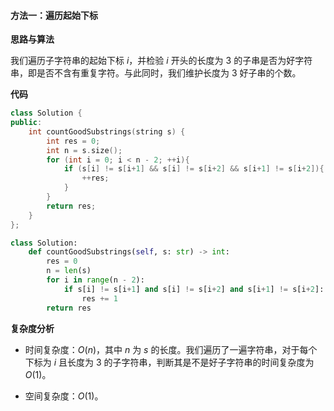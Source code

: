 #### 方法一：遍历起始下标

**思路与算法**

我们遍历子字符串的起始下标 $i$，并检验 $i$ 开头的长度为 $3$ 的子串是否为好字符串，即是否不含有重复字符。与此同时，我们维护长度为 $3$ 好子串的个数。

**代码**

```C++ [sol1-C++]
class Solution {
public:
    int countGoodSubstrings(string s) {
        int res = 0;
        int n = s.size();
        for (int i = 0; i < n - 2; ++i){
            if (s[i] != s[i+1] && s[i] != s[i+2] && s[i+1] != s[i+2]){
                ++res;
            }
        }
        return res;
    }
};
```


```Python [sol1-Python3]
class Solution:
    def countGoodSubstrings(self, s: str) -> int:
        res = 0
        n = len(s)
        for i in range(n - 2):
            if s[i] != s[i+1] and s[i] != s[i+2] and s[i+1] != s[i+2]:
                res += 1
        return res
```

**复杂度分析**

- 时间复杂度：$O(n)$，其中 $n$ 为 $s$ 的长度。我们遍历了一遍字符串，对于每个下标为 $i$ 且长度为 $3$ 的子字符串，判断其是不是好子字符串的时间复杂度为 $O(1)$。

- 空间复杂度：$O(1)$。